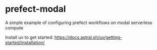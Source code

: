 # prefect-modal
A simple example of configuring prefect workflows on modal serverless compute

Install uv to get started: https://docs.astral.sh/uv/getting-started/installation/
